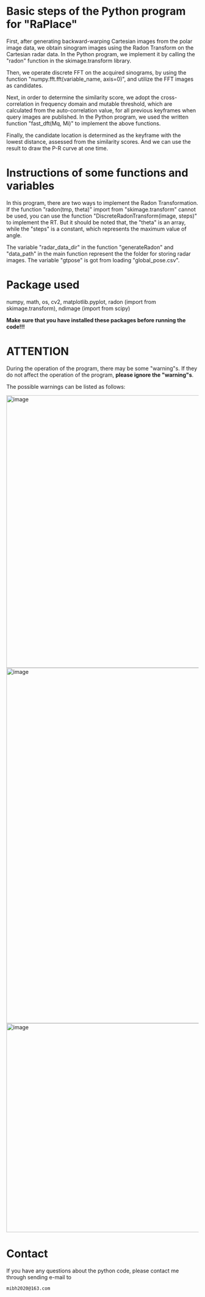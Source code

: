 # Basic steps of the Python program for "RaPlace"

First, after generating backward-warping Cartesian images from the polar image data, we obtain sinogram images using the Radon Transform on the Cartesian radar data. In the Python program, we implement it by calling the "radon" function in the skimage.transform library.

Then, we operate discrete FFT on the acquired sinograms, by using the function "numpy.fft.fft(variable_name, axis=0)", and utilize the FFT images as candidates.

Next, in order to determine the similarity score, we adopt the cross-correlation in frequency domain and mutable threshold, which are calculated from the auto-correlation value, for all previous keyframes when query images are published. In the Python program, we used the written function "fast_dft(Mq, Mi)" to implement the above functions. 

Finally, the candidate location is determined as the keyframe with the lowest distance, assessed from the similarity scores. And we can use the result to draw the P-R curve at one time.

# Instructions of some functions and variables

In this program, there are two ways to implement the Radon Transformation. If the function "radon(tmp, theta)" import from "skimage.transform" cannot be used, you can use the function "DiscreteRadonTransform(image, steps)" to implement the RT. But it should be noted that, the "theta" is an array, while the "steps" is a constant, which represents the maximum value of angle.

The variable "radar_data_dir" in the function "generateRadon" and "data_path" in the main function represent the the folder for storing radar images. The variable "gtpose" is got from loading "global_pose.csv".

# Package used

numpy, math, os, cv2, matplotlib.pyplot, radon (import from skimage.transform), ndimage (import from scipy)

**Make sure that you have installed these packages before running the code!!!**

# ATTENTION

During the operation of the program, there may be some "warning"s. If they do not affect the operation of the program, **please ignore the "warning"s**.

The possible warnings can be listed as follows:

<img width="713" alt="image" src="https://github.com/baorrr2020/RaPlace/assets/142761589/13227d17-de60-4d09-8dfa-db2d38f38770">

<img width="930" alt="image" src="https://github.com/baorrr2020/RaPlace/assets/142761589/883b414c-9e1f-40f3-89d3-f0bdf274e431">

<img width="547" alt="image" src="https://github.com/baorrr2020/RaPlace/assets/142761589/80644b9b-5b97-418a-a5b7-a1b33d607fef">

# Contact

If you have any questions about the python code, please contact me through sending e-mail to 
        
    mibh2020@163.com
